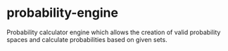 # probability-engine
Probability calculator engine which allows the creation of valid probability spaces and calculate probabilities based on given sets.
